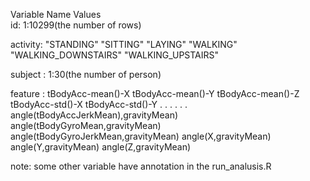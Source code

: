 Variable Name   	Values	  
id:			1:10299(the number of rows)
  
activity:		"STANDING"   "SITTING"   "LAYING"   "WALKING"   "WALKING_DOWNSTAIRS"								"WALKING_UPSTAIRS"

subject	:		1:30(the number of person)

feature	:		tBodyAcc-mean()-X
			tBodyAcc-mean()-Y
			tBodyAcc-mean()-Z
			tBodyAcc-std()-X
			tBodyAcc-std()-Y
			.
			.
			.
			.
			.
			.
			angle(tBodyAccJerkMean),gravityMean)
			angle(tBodyGyroMean,gravityMean)
			angle(tBodyGyroJerkMean,gravityMean)
			angle(X,gravityMean)
			angle(Y,gravityMean)
			angle(Z,gravityMean)
			
note:		some other variable have annotation in the run_analusis.R

